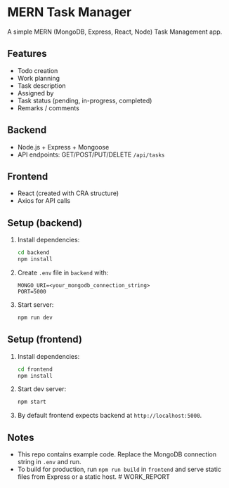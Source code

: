 # MERN Task Manager
A simple MERN (MongoDB, Express, React, Node) Task Management app.

## Features
- Todo creation
- Work planning
- Task description
- Assigned by
- Task status (pending, in-progress, completed)
- Remarks / comments

## Backend
- Node.js + Express + Mongoose
- API endpoints: GET/POST/PUT/DELETE `/api/tasks`

## Frontend
- React (created with CRA structure)
- Axios for API calls

## Setup (backend)
1. Install dependencies:
   ```bash
   cd backend
   npm install
   ```
2. Create `.env` file in `backend` with:
   ```
   MONGO_URI=<your_mongodb_connection_string>
   PORT=5000
   ```
3. Start server:
   ```bash
   npm run dev
   ```

## Setup (frontend)
1. Install dependencies:
   ```bash
   cd frontend
   npm install
   ```
2. Start dev server:
   ```bash
   npm start
   ```
3. By default frontend expects backend at `http://localhost:5000`.

## Notes
- This repo contains example code. Replace the MongoDB connection string in `.env` and run.
- To build for production, run `npm run build` in `frontend` and serve static files from Express or a static host.
#   W O R K _ R E P O R T  
 